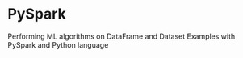 # PySpark
Performing ML algorithms on DataFrame and Dataset Examples with PySpark and Python language

